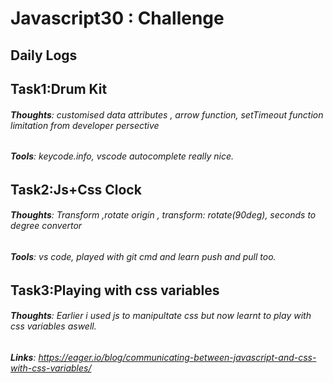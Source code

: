 # Javascript30 : Challenge 

## Daily Logs

## **Task1**:Drum Kit
###### **Thoughts**: customised data attributes , arrow function, setTimeout function limitation from developer persective
###### **Tools**:  keycode.info, vscode autocomplete really nice.


## **Task2**:Js+Css Clock
###### **Thoughts**: Transform ,rotate origin , transform: rotate(90deg), seconds to degree convertor           
###### **Tools**:  vs code, played with git cmd and learn push and pull too.

## **Task3**:Playing with css variables
###### **Thoughts**: Earlier i used js to manipultate css but now learnt to play with css variables aswell.             
###### **Links**: https://eager.io/blog/communicating-between-javascript-and-css-with-css-variables/ 
